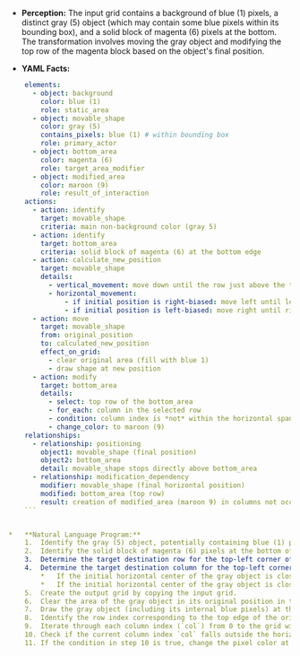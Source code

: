 *   **Perception:** The input grid contains a background of blue (1) pixels, a distinct gray (5) object (which may contain some blue pixels within its bounding box), and a solid block of magenta (6) pixels at the bottom. The transformation involves moving the gray object and modifying the top row of the magenta block based on the object's final position.

*   **YAML Facts:**
    
```yaml
    elements:
      - object: background
        color: blue (1)
        role: static_area
      - object: movable_shape
        color: gray (5)
        contains_pixels: blue (1) # within bounding box
        role: primary_actor
      - object: bottom_area
        color: magenta (6)
        role: target_area_modifier
      - object: modified_area
        color: maroon (9)
        role: result_of_interaction
    actions:
      - action: identify
        target: movable_shape
        criteria: main non-background color (gray 5)
      - action: identify
        target: bottom_area
        criteria: solid block of magenta (6) at the bottom edge
      - action: calculate_new_position
        target: movable_shape
        details:
          - vertical_movement: move down until the row just above the top row of the bottom_area
          - horizontal_movement:
              - if initial position is right-biased: move left until left edge reaches column 0
              - if initial position is left-biased: move right until right edge reaches the last column
      - action: move
        target: movable_shape
        from: original_position
        to: calculated_new_position
        effect_on_grid:
          - clear original area (fill with blue 1)
          - draw shape at new position
      - action: modify
        target: bottom_area
        details:
          - select: top row of the bottom_area
          - for_each: column in the selected row
          - condition: column index is *not* within the horizontal span of the movable_shape's new position
          - change_color: to maroon (9)
    relationships:
      - relationship: positioning
        object1: movable_shape (final position)
        object2: bottom_area
        detail: movable_shape stops directly above bottom_area
      - relationship: modification_dependency
        modifier: movable_shape (final horizontal position)
        modified: bottom_area (top row)
        result: creation of modified_area (maroon 9) in columns not occupied by the final shape position
    ```


*   **Natural Language Program:**
    1.  Identify the gray (5) object, potentially containing blue (1) pixels within its bounding box, and note its initial bounding box coordinates.
    2.  Identify the solid block of magenta (6) pixels at the bottom of the grid and note the row index of its top edge.
    3.  Determine the target destination row for the top-left corner of the gray object's bounding box: this is the row index just above the top edge of the magenta block minus the height of the gray object's bounding box plus one.
    4.  Determine the target destination column for the top-left corner of the gray object's bounding box:
        *   If the initial horizontal center of the gray object is closer to the right edge of the grid, the target column is 0.
        *   If the initial horizontal center of the gray object is closer to the left edge of the grid (or centered), the target column is the grid width minus the width of the gray object's bounding box.
    5.  Create the output grid by copying the input grid.
    6.  Clear the area of the gray object in its original position in the output grid, filling it with blue (1) pixels.
    7.  Draw the gray object (including its internal blue pixels) at the calculated target destination (row, column) in the output grid.
    8.  Identify the row index corresponding to the top edge of the original magenta (6) block (let this be `magenta_top_row`).
    9.  Iterate through each column index (`col`) from 0 to the grid width minus 1.
    10. Check if the current column index `col` falls outside the horizontal range occupied by the gray object in its *new* position (i.e., `col < target_column` or `col >= target_column + width_of_gray_object`).
    11. If the condition in step 10 is true, change the pixel color at `(magenta_top_row, col)` in the output grid to maroon (9).